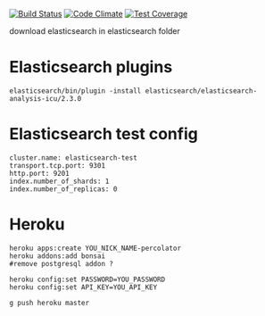 [![Build Status](https://travis-ci.org/darkleaf/percolator.svg)](https://travis-ci.org/darkleaf/percolator)
[![Code Climate](https://codeclimate.com/github/darkleaf/percolator/badges/gpa.svg)](https://codeclimate.com/github/darkleaf/percolator)
[![Test Coverage](https://codeclimate.com/github/darkleaf/percolator/badges/coverage.svg)](https://codeclimate.com/github/darkleaf/percolator)


download elasticsearch in elasticsearch folder


# Elasticsearch plugins

    elasticsearch/bin/plugin -install elasticsearch/elasticsearch-analysis-icu/2.3.0


# Elasticsearch test config
    cluster.name: elasticsearch-test
    transport.tcp.port: 9301
    http.port: 9201
    index.number_of_shards: 1
    index.number_of_replicas: 0

# Heroku

    heroku apps:create YOU_NICK_NAME-percolator
    heroku addons:add bonsai
    #remove postgresql addon ?

    heroku config:set PASSWORD=YOU_PASSWORD
    heroku config:set API_KEY=YOU_API_KEY

    g push heroku master
